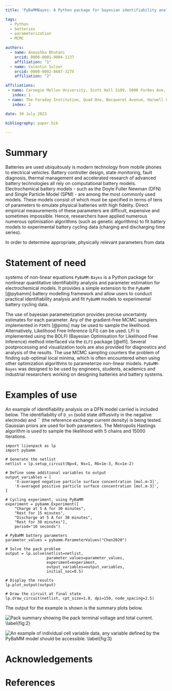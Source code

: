 ```yaml
---
title: 'PyBaMMBayes: A Python package for bayesian identifiability analysis and parameter estimation of battery models with PyBaMM'

tags:
  - Python
  - batteries
  - parameterization
  - MCMC

authors:
  - name: Anoushka Bhutani
    orcid: 0000-0001-9004-1137
    affiliation: "1"
  - name: Valentin Sulzer
    orcid: 0000-0002-8687-327X
    affiliation: "2"

affiliations:
 - name: Carnegie Mellon University, Scott Hall 5109, 5000 Forbes Ave, Pittsburgh, PA 15213, United States.
   index: 1
 - name: The Faraday Institution, Quad One, Becquerel Avenue, Harwell Campus, Didcot, OX11 0RA, United Kingdom.
   index: 2

date: 30 July 2023

bibliography: paper.bib

---
```


# Summary
Batteries are used ubiquitously is modern technology from mobile phones to electrical vehicles. 
Battery controller design, state monitoring, fault diagnosis, thermal management and accelerated research of advanced battery technologies all rely on computational battery models. 
Electrochemical battery models - such as the Doyle Fuller Newman (DFN) and Single Particle Model (SPM) - are among the most commonly used models. 
These models consist of  which must be specified in terms of tens of parameters to emulate physical batteries with high fidelity.
Direct empirical measurements of these parameters are difficult, expensive and sometimes impossible. 
Hence, researchers have applied numerous numerous optimisation algorithms (such as genetic algorithms) to fit battery models to experimental battery cycling data (charging and discharging time series).

In order to determine appropriate, physically relevant parameters from data 

# Statement of need
systems of non-linear equations
`PyBaMM-Bayes` is a Python package for nonlinear quantitative identifiability analysis and parameter estimation for electrochemical models. It provides a simple extension to the `PyBaMM` [@pybamm] battery modelling framework and allow users to conduct practical identifiability analysis and fit `PyBaMM` models to experimental battery cycling data. 

The use of bayesian parameterization provides precise uncertainty estimates for each parameter. Any of the gradient-free MCMC samplers implemented in `PINTS` [@pints] may be used to sample the likelihood. Alternatively, Likelihood Free Inference (LFI) can be used. LFI is implemented using the BOLFI (Bayesian Optimisation for Likelihood Free Inference) method interfaced via the `ELFI` package [@elfi].
Several postprocessing and visualization tools are also provided for diagnostics and analysis of the results. The use MCMC sampling counters the problem of finding sub-optimal local minima, which is often encountered when using other optimization algorithms to parameterize non-linear models.
 `PyBaMM-Bayes` was designed to be used by engineers, students, academics and industrial researchers working on designing batteries and battery systems. 




# Examples of use

An example of identifiability analysis on a DFN model carried is included below. The identifiability of `D_sn` (solid state diffusivity in the negative electrode) and `` (the reference exchange current density) is being tested. Gaussian priors are used for both parameters. The Metropolis Hastings algorithm is used to sample the likelihood with 5 chains and 15000 iterations.

```
import liionpack as lp
import pybamm

# Generate the netlist
netlist = lp.setup_circuit(Np=4, Ns=1, Rb=1e-3, Rc=1e-2)

# Define some additional variables to output
output_variables = [
    'X-averaged negative particle surface concentration [mol.m-3]',
    'X-averaged positive particle surface concentration [mol.m-3]',
]

# Cycling experiment, using PyBaMM
experiment = pybamm.Experiment([
    "Charge at 5 A for 30 minutes",
    "Rest for 15 minutes",
    "Discharge at 5 A for 30 minutes",
    "Rest for 30 minutes"],
    period="10 seconds")

# PyBaMM battery parameters
parameter_values = pybamm.ParameterValues("Chen2020")

# Solve the pack problem
output = lp.solve(netlist=netlist,
                  parameter_values=parameter_values,
                  experiment=experiment,
                  output_variables=output_variables,
                  initial_soc=0.5)

# Display the results
lp.plot_output(output)

# Draw the circuit at final state
lp.draw_circuit(netlist, cpt_size=1.0, dpi=150, node_spacing=2.5)
```

The output for the example is shown is the summary plots below.


![Pack summary showing the pack terminal voltage and total current. \label{fig:2}](./paper_figures/Figure_2.png)

![An example of individual cell variable data, any variable defined by the `PyBaMM` model should be accessible. \label{fig:3}](./paper_figures/Figure_3.png)

# Acknowledgements

# References